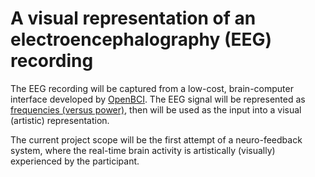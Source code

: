 # A visual representation of an electroencephalography (EEG) recording

The EEG recording will be captured from a low-cost, brain-computer interface developed by [OpenBCI](https://docs.openbci.com/GettingStarted/Boards/GanglionGS/). The EEG signal will be represented as [frequencies (versus power)](https://mne.tools/stable/auto_tutorials/intro/10_overview.html#time-frequency-analysis), then will be used as the input into a visual (artistic) representation.

The current project scope will be the first attempt of a neuro-feedback system, where the real-time brain activity is artistically (visually) experienced by the participant.
